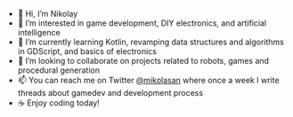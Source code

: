 - 👋 Hi, I’m Nikolay
- 👀 I’m interested in game development, DIY electronics, and artificial intelligence
- 🌱 I’m currently learning Kotlin, revamping data structures and algorithms in GDScript, and basics of electronics
- 💞️ I’m looking to collaborate on projects related to robots, games and procedural generation
- 📫 You can reach me on Twitter [@mikolasan](https://twitter.com/mikolasan) where once a week I write threads about gamedev and development process
- ☕ Enjoy coding today!

<!---
mikolasan/mikolasan is a ✨ special ✨ repository because its `README.md` (this file) appears on your GitHub profile.
You can click the Preview link to take a look at your changes.
--->
